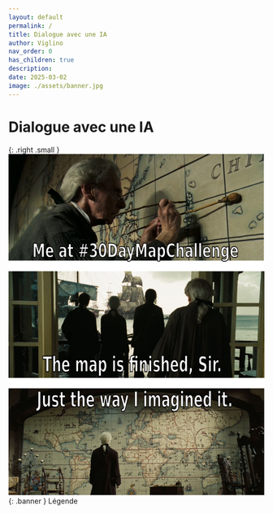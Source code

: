 ```yaml
---
layout: default
permalink: /
title: Dialogue avec une IA
author: Viglino
nav_order: 0
has_children: true
description: 
date: 2025-03-02
image: ./assets/banner.jpg
---
```

# Dialogue avec une IA

{: .right .small }
![](./assets/banner.jpg){: .banner }
Légende

